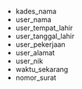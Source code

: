 - kades_nama
- user_nama
- user_tempat_lahir
- user_tanggal_lahir
- user_pekerjaan
- user_alamat
- user_nik
- waktu_sekarang
- nomor_surat
